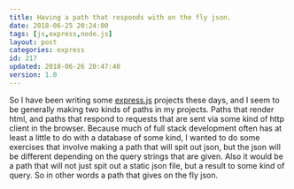 ```yaml
---
title: Having a path that responds with on the fly json.
date: 2018-06-25 20:24:00
tags: [js,express,node.js]
layout: post
categories: express
id: 217
updated: 2018-06-26 20:47:40
version: 1.0
---
```


So I have been writing some [express.js](https://expressjs.com/) projects these days, and I seem to be generally making two kinds of paths in my projects. Paths that render html, and paths that respond to requests that are sent via some kind of http client in the browser. Because much of full stack development often has at least a little to do with a database of some kind, I wanted to do some exercises that involve making a path that will spit out json, but the json will be different depending on the query strings that are given. Also it would be a path that will not just spit out a static json file, but a result to some kind of query. So in other words a path that gives on the fly json.

<!-- more -->



